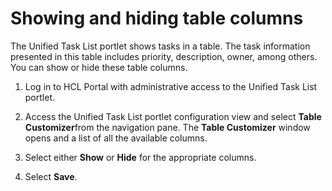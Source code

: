 # Showing and hiding table columns

The Unified Task List portlet shows tasks in a table. The task information presented in this table includes priority, description, owner, among others. You can show or hide these table columns.

1.  Log in to HCL Portal with administrative access to the Unified Task List portlet.

2.  Access the Unified Task List portlet configuration view and select **Table Customizer**from the navigation pane. The **Table Customizer** window opens and a list of all the available columns.

3.  Select either **Show** or **Hide** for the appropriate columns.

4.  Select **Save**.



